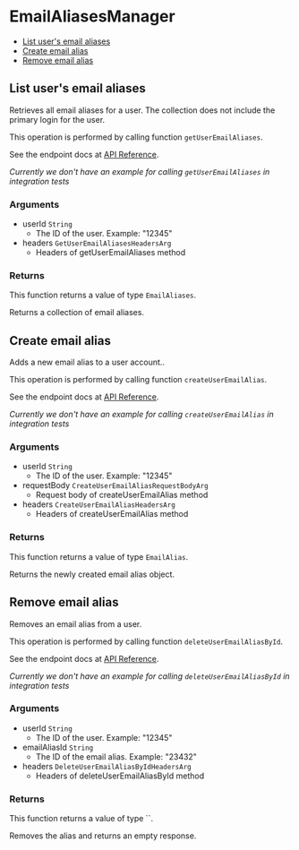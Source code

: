 # EmailAliasesManager


- [List user's email aliases](#list-users-email-aliases)
- [Create email alias](#create-email-alias)
- [Remove email alias](#remove-email-alias)

## List user's email aliases

Retrieves all email aliases for a user. The collection
does not include the primary login for the user.

This operation is performed by calling function `getUserEmailAliases`.

See the endpoint docs at
[API Reference](https://developer.box.com/reference/get-users-id-email-aliases/).

*Currently we don't have an example for calling `getUserEmailAliases` in integration tests*

### Arguments

- userId `String`
  - The ID of the user. Example: "12345"
- headers `GetUserEmailAliasesHeadersArg`
  - Headers of getUserEmailAliases method


### Returns

This function returns a value of type `EmailAliases`.

Returns a collection of email aliases.


## Create email alias

Adds a new email alias to a user account..

This operation is performed by calling function `createUserEmailAlias`.

See the endpoint docs at
[API Reference](https://developer.box.com/reference/post-users-id-email-aliases/).

*Currently we don't have an example for calling `createUserEmailAlias` in integration tests*

### Arguments

- userId `String`
  - The ID of the user. Example: "12345"
- requestBody `CreateUserEmailAliasRequestBodyArg`
  - Request body of createUserEmailAlias method
- headers `CreateUserEmailAliasHeadersArg`
  - Headers of createUserEmailAlias method


### Returns

This function returns a value of type `EmailAlias`.

Returns the newly created email alias object.


## Remove email alias

Removes an email alias from a user.

This operation is performed by calling function `deleteUserEmailAliasById`.

See the endpoint docs at
[API Reference](https://developer.box.com/reference/delete-users-id-email-aliases-id/).

*Currently we don't have an example for calling `deleteUserEmailAliasById` in integration tests*

### Arguments

- userId `String`
  - The ID of the user. Example: "12345"
- emailAliasId `String`
  - The ID of the email alias. Example: "23432"
- headers `DeleteUserEmailAliasByIdHeadersArg`
  - Headers of deleteUserEmailAliasById method


### Returns

This function returns a value of type ``.

Removes the alias and returns an empty response.


